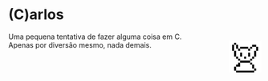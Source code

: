# (C)arlos

<div>
  <div align="left">
    Uma pequena tentativa de fazer alguma coisa em C.
  </div>
    <img align="right" src="https://github.com/AnotherProgrammerrr/carlos/blob/main/carlos.png?raw=true"/>
  <div align="left">
    Apenas por diversão mesmo, nada demais.
  </div>
</div>

